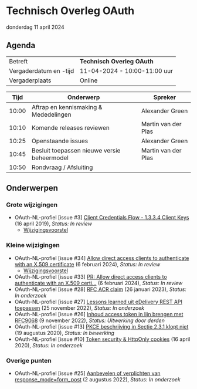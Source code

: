 <!-----------------------------







   :warning: Dit bestand wordt automatisch gegenereerd.
   :warning: Handmatige toevoegingen worden overschreven.







----------------------------->
# Technisch Overleg OAuth

donderdag 11 april 2024

## Agenda

|  |   |
|------------------------|-------------------------------------| 
| Betreft  | **Technisch Overleg OAuth** |
| Vergaderdatum en -tijd | 11-04-2024 - 10:00-11:00 uur  |
| Vergaderplaats  | Online |


| Tijd | Onderwerp |Spreker|
| --- | --- | --- |
| 10:00 | Aftrap en kennismaking & Mededelingen  |  Alexander Green |
| 10:10 | Komende releases reviewen | Martin van der Plas |
| 10:25 | Openstaande issues| Alexander Green |
| 10:45 | Besluit toepassen nieuwe versie beheermodel | Martin van der Plas |
| 10:50 | Rondvraag / Afsluiting |

## Onderwerpen

### Grote wijzigingen
* OAuth-NL-profiel [issue #3] [Client Credentials Flow - 1.3.3.4 Client Keys](https://github.com/Logius-standaarden/OAuth-NL-profiel/issues/3) (16 april 2019), _Status: In review_
  * [Wijzigingsvoorstel](https://github.com//Logius-standaarden/OAuth-NL-profiel/pull/32/files)

### Kleine wijzigingen
* OAuth-NL-profiel [issue #34] [Allow direct access clients to authenticate with an X.509 certificate](https://github.com/Logius-standaarden/OAuth-NL-profiel/issues/34) (6 februari 2024), _Status: In review_
  * [Wijzigingsvoorstel](https://github.com//Logius-standaarden/OAuth-NL-profiel/pull/33/files)
* OAuth-NL-profiel [issue #33] [PR: Allow direct access clients to authenticate with an X.509 certi…](https://github.com/Logius-standaarden/OAuth-NL-profiel/pull/33) (6 februari 2024), _Status: In review_
* OAuth-NL-profiel [issue #28] [RFC ACR claim](https://github.com/Logius-standaarden/OAuth-NL-profiel/issues/28) (26 januari 2023), _Status: In onderzoek_
* OAuth-NL-profiel [issue #27] [Lessons learned uit eDelivery REST API toepassen](https://github.com/Logius-standaarden/OAuth-NL-profiel/issues/27) (25 november 2022), _Status: In onderzoek_
* OAuth-NL-profiel [issue #26] [Inhoud access token in lijn brengen met RFC9068](https://github.com/Logius-standaarden/OAuth-NL-profiel/issues/26) (9 november 2022), _Status: Uitwerking door derden_
* OAuth-NL-profiel [issue #13] [PKCE beschrijving in Sectie 2.3.1 klopt niet](https://github.com/Logius-standaarden/OAuth-NL-profiel/issues/13) (19 augustus 2020), _Status: In bewerking_
* OAuth-NL-profiel [issue #10] [Token security & HttpOnly cookies](https://github.com/Logius-standaarden/OAuth-NL-profiel/issues/10) (16 april 2020), _Status: In onderzoek_

### Overige punten
* OAuth-NL-profiel [issue #25] [Aanbevelen of verplichten van response_mode=form_post](https://github.com/Logius-standaarden/OAuth-NL-profiel/issues/25) (2 augustus 2022), _Status: In onderzoek_
